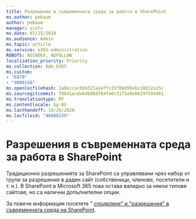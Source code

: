 ```yaml
---
title: Разрешения в съвременната среда за работа в SharePoint
ms.author: pebaum
author: pebaum
manager: scotv
ms.date: 07/15/2020
ms.audience: Admin
ms.topic: article
ms.service: o365-administration
ROBOTS: NOINDEX, NOFOLLOW
localization_priority: Priority
ms.collection: Adm_O365
ms.custom:
- "6870"
- "9000156"
ms.openlocfilehash: 1a0eccacbb6521aa4ffc15f08d99ebc10b32a15c
ms.sourcegitcommit: f8b41ecda6db0b8f64fe0c51f1e8e6619f504d61
ms.translationtype: MT
ms.contentlocale: bg-BG
ms.lasthandoff: 10/28/2020
ms.locfileid: "48808239"
---
```

# <a name="permissions-in-the-sharepoint-modern-experience"></a>Разрешения в съвременната среда за работа в SharePoint

Традиционно разрешенията за SharePoint са управлявани чрез набор от групи за разрешения в даден сайт (собственици, членове, посетители и т. н.). В SharePoint в Microsoft 365 това остава валидно за някои типове сайтове, но са налични допълнителни опции.  

За повече информация посетете " [споделяне" и "разрешения" в съвременната среда на SharePoint](https://docs.microsoft.com/sharepoint/modern-experience-sharing-permissions).
